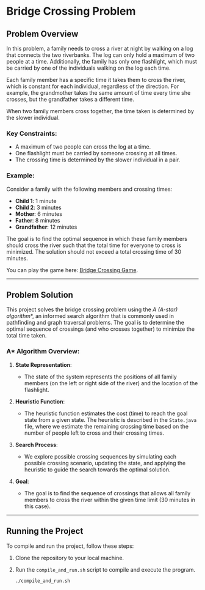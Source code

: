 # Bridge Crossing Problem

## Problem Overview

In this problem, a family needs to cross a river at night by walking on a log that connects the two riverbanks. The log can only hold a maximum of two people at a time. Additionally, the family has only one flashlight, which must be carried by one of the individuals walking on the log each time.

Each family member has a specific time it takes them to cross the river, which is constant for each individual, regardless of the direction. For example, the grandmother takes the same amount of time every time she crosses, but the grandfather takes a different time.

When two family members cross together, the time taken is determined by the slower individual.

### Key Constraints:
- A maximum of two people can cross the log at a time.
- One flashlight must be carried by someone crossing at all times.
- The crossing time is determined by the slower individual in a pair.

### Example:

Consider a family with the following members and crossing times:
- **Child 1**: 1 minute
- **Child 2**: 3 minutes
- **Mother**: 6 minutes
- **Father**: 8 minutes
- **Grandfather**: 12 minutes

The goal is to find the optimal sequence in which these family members should cross the river such that the total time for everyone to cross is minimized. The solution should not exceed a total crossing time of 30 minutes.

You can play the game here: [Bridge Crossing Game](https://www.mathgametime.com/games/bridge-crossing).

---

## Problem Solution

This project solves the bridge crossing problem using the **A* (A-star) algorithm**, an informed search algorithm that is commonly used in pathfinding and graph traversal problems. The goal is to determine the optimal sequence of crossings (and who crosses together) to minimize the total time taken.

### A* Algorithm Overview:

1. **State Representation**: 
   - The state of the system represents the positions of all family members (on the left or right side of the river) and the location of the flashlight.

2. **Heuristic Function**: 
   - The heuristic function estimates the cost (time) to reach the goal state from a given state. The heuristic is described in the `State.java` file, where we estimate the remaining crossing time based on the number of people left to cross and their crossing times.

3. **Search Process**:
   - We explore possible crossing sequences by simulating each possible crossing scenario, updating the state, and applying the heuristic to guide the search towards the optimal solution.

4. **Goal**: 
   - The goal is to find the sequence of crossings that allows all family members to cross the river within the given time limit (30 minutes in this case).

---

## Running the Project

To compile and run the project, follow these steps:

1. Clone the repository to your local machine.
2. Run the `compile_and_run.sh` script to compile and execute the program.

   ```bash
   ./compile_and_run.sh
